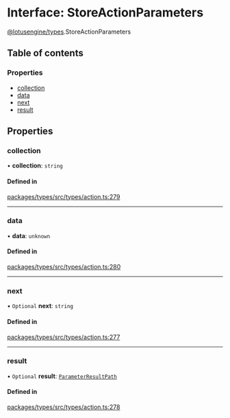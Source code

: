 # Interface: StoreActionParameters

[@lotusengine/types](../wiki/@lotusengine.types).StoreActionParameters

## Table of contents

### Properties

- [collection](../wiki/@lotusengine.types.StoreActionParameters#collection)
- [data](../wiki/@lotusengine.types.StoreActionParameters#data)
- [next](../wiki/@lotusengine.types.StoreActionParameters#next)
- [result](../wiki/@lotusengine.types.StoreActionParameters#result)

## Properties

### collection

• **collection**: `string`

#### Defined in

[packages/types/src/types/action.ts:279](https://github.com/lotusengine/sdk/blob/fdb90a3/packages/types/src/types/action.ts#L279)

___

### data

• **data**: `unknown`

#### Defined in

[packages/types/src/types/action.ts:280](https://github.com/lotusengine/sdk/blob/fdb90a3/packages/types/src/types/action.ts#L280)

___

### next

• `Optional` **next**: `string`

#### Defined in

[packages/types/src/types/action.ts:277](https://github.com/lotusengine/sdk/blob/fdb90a3/packages/types/src/types/action.ts#L277)

___

### result

• `Optional` **result**: [`ParameterResultPath`](../wiki/@lotusengine.types#parameterresultpath)

#### Defined in

[packages/types/src/types/action.ts:278](https://github.com/lotusengine/sdk/blob/fdb90a3/packages/types/src/types/action.ts#L278)
